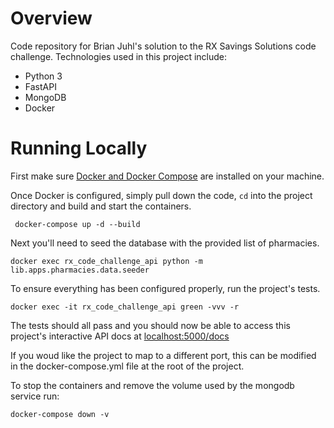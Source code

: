 # Overview
Code repository for Brian Juhl's solution to the RX Savings Solutions code challenge. Technologies used 
in this project include: 

- Python 3
- FastAPI
- MongoDB
- Docker

# Running Locally
First make sure [Docker and Docker Compose](https://docs.docker.com/get-docker/) are installed on your machine. 

Once Docker is configured, simply pull down the code, ```cd``` into the project directory and build and start the containers.

``` docker-compose up -d --build```

Next you'll need to seed the database with the provided list of pharmacies. 

```docker exec rx_code_challenge_api python -m lib.apps.pharmacies.data.seeder```

To ensure everything has been configured properly, run the project's tests.

```docker exec -it rx_code_challenge_api green -vvv -r```

The tests should all pass and you should now be able to access this project's interactive API docs at [localhost:5000/docs](http://localhost:5000/docs)

If you woud like the project to map to a different port, this can be modified in the docker-compose.yml file 
at the root of the project. 

To stop the containers and remove the volume used by the mongodb service run:

```docker-compose down -v```
